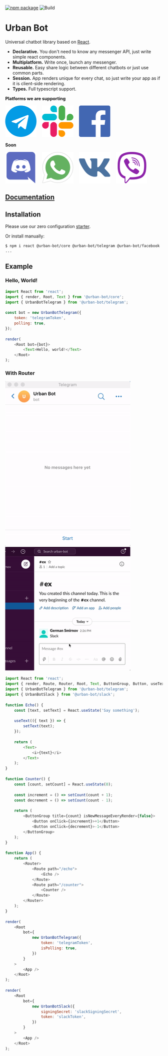 [![npm package](https://img.shields.io/npm/v/@urban-bot/core?logo=npm&style=flat-square)](https://www.npmjs.com/package/@urban-bot/core)
![Build](https://github.com/urban-bot/urban-bot/workflows/Node.js%20CI/badge.svg)
# Urban Bot

Universal chatbot library based on [React](https://github.com/facebook/react).

* **Declarative.** You don't need to know any messenger API, just write simple react components.
* **Multiplatform.** Write once, launch any messenger.
* **Reusable.** Easy share logic between different chatbots or just use common parts.
* **Session.** App renders unique for every chat, so just write your app as if it is client-side rendering.
* **Types.** Full typescript support.

**Platforms we are supporting**

[![](files/telegram-logo.svg)](https://telegram.org/)
 [![](files/slack-logo.svg)](https://slack.com/)
 [![](files/facebook-logo.svg)](https://www.messenger.com/)
 
 
**Soon**

[![](files/discord-logo.svg)](https://www.discord.com/)
 [![](files/whatsapp-logo.svg)](https://www.whatsapp.com/)
 [![](files/vk-logo.svg)](https://www.vk.com/)
 [![](files/viber-logo.svg)](https://www.viber.com/)

## [Documentation](https://github.com/urban-bot/urban-bot/blob/master/docs/DOCS.md)

## Installation
Please use our zero configuration [starter](https://github.com/urban-bot/urban-bot-starter).

Or install manually:
```
$ npm i react @urban-bot/core @urban-bot/telegram @urban-bot/facebook ...
```

## Example
### Hello, World!
```javascript
import React from 'react';
import { render, Root, Text } from '@urban-bot/core';
import { UrbanBotTelegram } from '@urban-bot/telegram';

const bot = new UrbanBotTelegram({
    token: 'telegramToken',
    polling: true,
});

render(
    <Root bot={bot}>
        <Text>Hello, world!</Text>
    </Root>
);
```

### With Router
![](files/telegram-gif.gif)
![](files/slack-gif.gif)
```javascript
import React from 'react';
import { render, Route, Router, Root, Text, ButtonGroup, Button, useText } from '@urban-bot/core';
import { UrbanBotTelegram } from '@urban-bot/telegram';
import { UrbanBotSlack } from '@urban-bot/slack';

function Echo() {
    const [text, setText] = React.useState('Say something');

    useText(({ text }) => {
        setText(text);
    });

    return (
        <Text>
            <i>{text}</i>
        </Text>
    );
}

function Counter() {
    const [count, setCount] = React.useState(0);

    const increment = () => setCount(count + 1);
    const decrement = () => setCount(count - 1);

    return (
        <ButtonGroup title={count} isNewMessageEveryRender={false}>
            <Button onClick={increment}>+1</Button>
            <Button onClick={decrement}>-1</Button>
        </ButtonGroup>
    );
}

function App() {
    return (
        <Router>
            <Route path="/echo">
                <Echo />
            </Route>
            <Route path="/counter">
                <Counter />
            </Route>
        </Router>
    );
}

render(
    <Root
        bot={
            new UrbanBotTelegram({
                token: 'telegramToken',
                isPolling: true,
            })
        }
    >
        <App />
    </Root>
);

render(
    <Root
        bot={
            new UrbanBotSlack({
                signingSecret: 'slackSigningSecret',
                token: 'slackToken',
            })
        }
    >
        <App />
    </Root>
);
```
